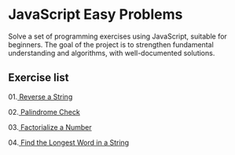 # JavaScript Easy Problems

Solve a set of programming exercises using JavaScript, suitable for beginners.
The goal of the project is to strengthen fundamental understanding and algorithms, with well-documented solutions.

## Exercise list

01.[ Reverse a String](01-Reverse-String.js)

02.[ Palindrome Check](02-Palindrome-Check.js)

03.[ Factorialize a Number](03-Factorialize-Number.js)

04.[ Find the Longest Word in a String](04-Get-Longest-Word.js)
